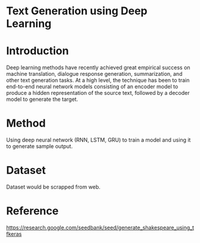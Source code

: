 # Text Generation using Deep Learning
# Introduction
Deep learning methods have recently achieved great empirical success on machine translation, dialogue response generation, summarization, and other text generation tasks. At a high level, the technique has been to train end-to-end neural network models consisting of an encoder model to produce a hidden representation of the source text, followed by a decoder model to generate the target.
# Method
Using deep neural network (RNN, LSTM, GRU) to train a model and using it to generate sample output.
# Dataset
Dataset would be scrapped from web.
# Reference
https://research.google.com/seedbank/seed/generate_shakespeare_using_tfkeras
